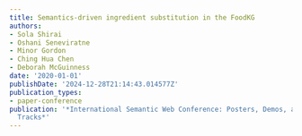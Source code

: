 ```yaml
---
title: Semantics-driven ingredient substitution in the FoodKG
authors:
- Sola Shirai
- Oshani Seneviratne
- Minor Gordon
- Ching Hua Chen
- Deborah McGuinness
date: '2020-01-01'
publishDate: '2024-12-28T21:14:43.014577Z'
publication_types:
- paper-conference
publication: '*International Semantic Web Conference: Posters, Demos, and Industry
  Tracks*'
---
```

